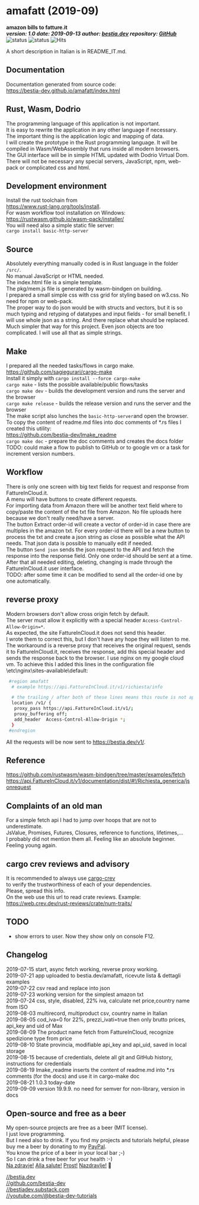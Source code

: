 [comment]: # (lmake_readme exclude start A)

# amafatt (2019-09)

**amazon bills to fatture.it**  
***version: 1.0  date: 2019-09-13 author: [bestia.dev](https://bestia.dev) repository: [GitHub](https://github.com/bestia-dev/amafatt)***  
![status](https://img.shields.io/badge/obsolete-red) 
![status](https://img.shields.io/badge/archived-red) 
![Hits](https://bestia.dev/webpage_hit_counter/get_svg_image/775315520.svg)

A short description in Italian is in README_IT.md.  

[comment]: # (lmake_readme exclude end A)

## Documentation

Documentation generated from source code:  
<https://bestia-dev.github.io/amafatt/index.html>

## Rust, Wasm, Dodrio

The programming language of this application is not important.  
It is easy to rewrite the application in any other language if necessary.  
The important thing is the application logic and mapping of data.  
I will create the prototype in the Rust programming language. It will be
compiled in Wasm/WebAssembly that runs inside all modern browsers.  
The GUI interface will be in simple HTML updated with Dodrio Virtual Dom.  
There will not be necessary any special servers, JavaScript, npm, web-pack
or complicated css and html.  

## Development environment

Install the rust toolchain from  
<https://www.rust-lang.org/tools/install>.  
For wasm workflow tool installation on Windows:  
<https://rustwasm.github.io/wasm-pack/installer/>  
You will need also a simple static file server:  
`cargo install basic-http-server`  

## Source

Absolutely everything manually coded is in Rust language in the folder `/src/`.  
No manual JavaScript or HTML needed.  
The index.html file is a simple template.  
The pkg/mem.js file is generated by wasm-bindgen on building.  
I prepared a small simple css with css grid for styling based on w3.css.
No need for npm or web-pack.  
The proper way to do json would be with structs and vectors, but it is so much typing and retyping of datatypes and input fields - for small benefit. I will use whole json as a string. And there replace what should be replaced. Much simpler that way for this project. Even json objects are too complicated. I will use all that as simple strings.  

## Make

I prepared all the needed tasks/flows in cargo make.  
<https://github.com/sagiegurari/cargo-make>  
Install it simply with `cargo install --force cargo-make`  
`cargo make` - lists the possible available/public flows/tasks  
`cargo make dev` - builds the development version and runs the server and the browser  
`cargo make release` - builds the release version and runs the server and the browser  
The make script also lunches the `basic-http-server`and open the browser.  
To copy the content of readme.md files into doc comments of *.rs files I created this utility:  
<https://github.com/bestia-dev/lmake_readme>  
`cargo make doc` - prepare the doc comments and creates the docs folder  
TODO: could make a flow to publish to GitHub or to google vm or a task for increment version numbers.  

## Workflow

There is only one screen with big text fields for request and response from FattureInCloud.it.  
A menu will have buttons to create different requests.  
For importing data from Amazon there will be another text field where to copy/paste the content of the txt file from Amazon. No file uploads here because we don't really need/have a server.  
The button Extract order-id will create a vector of order-id in case there are multiples in the amazon txt. For every order-id there will be a new button to process the txt and create a json string as close as possible what the API needs. That json data is possible to manually edit if needed.  
The button `Send json` sends the json request to the API and fetch the response into the response field. Only one order-id should be sent at a time.
After that all needed editing, deleting, changing is made through the FattureInCloud.it user interface.  
TODO: after some time it can be modified to send all the order-id one by one automatically.

## reverse proxy  

Modern browsers don't allow cross origin fetch by default.  
The server must allow it explicitly with a special header `Access-Control-Allow-Origin=*`.  
As expected, the site FattureInCloud.it does not send this header.  
I wrote them to correct this, but I don't have any hope they will listen to me.  
The workaround is a reverse proxy that receives the original request,
sends it to FattureInCloud.it, receives the response, add this special header
and sends the response back to the browser.
I use nginx on my google cloud vm. To achieve this I added this lines
in the configuration file \etc\nginx\sites-available\default:  

```bash
 #region amafatt
  # example https://api.FattureInCloud.it/v1/richiesta/info

  # the trailing / after both of these lines means this route is not appended to the forwarding
  location /v1/ {
   proxy_pass https://api.FattureInCloud.it/v1/;
   proxy_buffering off;
   add_header  Access-Control-Allow-Origin *;
  }
 #endregion
```

All the requests will be now sent to <https://bestia.dev/v1/>.  

## Reference

<https://github.com/rustwasm/wasm-bindgen/tree/master/examples/fetch>  
<https://api.FattureInCloud.it/v1/documentation/dist/#!/Richiesta_generica/jsonrequest>  

[comment]: # (lmake_readme exclude start A)

## Complaints of an old man

For a simple fetch api I had to jump over hoops that are not to underestimate.  
JsValue, Promises, Futures, Closures, reference to functions, lifetimes,...  
I probably did not mention them all. Feeling like an absolute beginner. Feeling young again.  

## cargo crev reviews and advisory

It is recommended to always use [cargo-crev](https://github.com/crev-dev/cargo-crev)  
to verify the trustworthiness of each of your dependencies.  
Please, spread this info.  
On the web use this url to read crate reviews. Example:  
<https://web.crev.dev/rust-reviews/crate/num-traits/>  

## TODO

- show errors to user. Now they show only on console F12.


## Changelog  

2019-07-15 start, async fetch working, reverse proxy working.  
2019-07-21 app uploaded to bestia.dev/amafatt, ricevute lista & dettagli examples  
2019-07-22 csv read and replace into json  
2019-07-23 working version for the simplest amazon txt  
2019-07-24 css, style, disabled, 22% iva, calculate net price,country name from ISO  
2019-08-03 multirecord, multiproduct csv, country name in Italian  
2019-08-05 cod_iva=0 for 22%, prezzi_ivati=true then only brutto prices, api_key and uid of Max  
2019-08-09 The product name fetch from FattureInCloud, recognize spedizione type from price  
2019-08-10 State provincia, modifiable api_key and api_uid, saved in local storage  
2019-08-15 because of credentials, delete all git and GitHub history, instructions for credentials  
2019-08-19 lmake_readme inserts the content of readme.md into *.rs comments (for the docs) and use it in cargo-make doc  
2019-08-21 1.0.3 today-date  
2019-09-09 version 19.9.9. no need for semver for non-library, version in docs

## Open-source and free as a beer

My open-source projects are free as a beer (MIT license).  
I just love programming.  
But I need also to drink. If you find my projects and tutorials helpful, please buy me a beer by donating to my [PayPal](https://paypal.me/LucianoBestia).  
You know the price of a beer in your local bar ;-)  
So I can drink a free beer for your health :-)  
[Na zdravje!](https://translate.google.com/?hl=en&sl=sl&tl=en&text=Na%20zdravje&op=translate) [Alla salute!](https://dictionary.cambridge.org/dictionary/italian-english/alla-salute) [Prost!](https://dictionary.cambridge.org/dictionary/german-english/prost) [Nazdravlje!](https://matadornetwork.com/nights/how-to-say-cheers-in-50-languages/) 🍻

[//bestia.dev](https://bestia.dev)  
[//github.com/bestia-dev](https://github.com/bestia-dev)  
[//bestiadev.substack.com](https://bestiadev.substack.com)  
[//youtube.com/@bestia-dev-tutorials](https://youtube.com/@bestia-dev-tutorials)  

[comment]: # (lmake_readme exclude end A)
